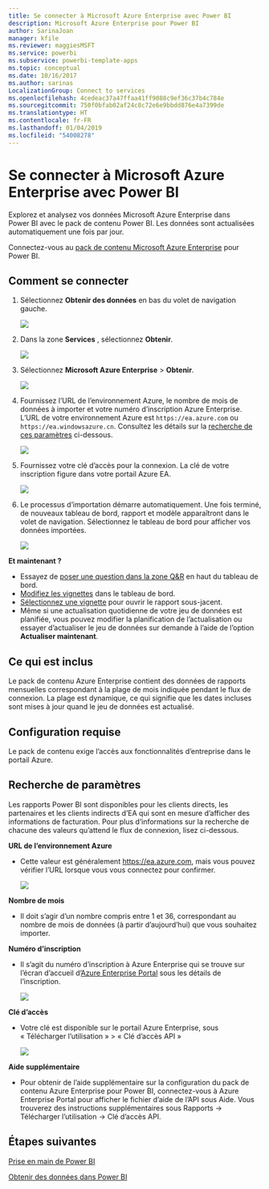 ```yaml
---
title: Se connecter à Microsoft Azure Enterprise avec Power BI
description: Microsoft Azure Enterprise pour Power BI
author: SarinaJoan
manager: kfile
ms.reviewer: maggiesMSFT
ms.service: powerbi
ms.subservice: powerbi-template-apps
ms.topic: conceptual
ms.date: 10/16/2017
ms.author: sarinas
LocalizationGroup: Connect to services
ms.openlocfilehash: 4cedeac37a47ffaa41ff9088c9ef36c37b4c784e
ms.sourcegitcommit: 750f0bfab02af24c8c72e6e9bbdd876e4a7399de
ms.translationtype: HT
ms.contentlocale: fr-FR
ms.lasthandoff: 01/04/2019
ms.locfileid: "54008278"
---
```

# <a name="connect-to-microsoft-azure-enterprise-with-power-bi"></a>Se connecter à Microsoft Azure Enterprise avec Power BI
Explorez et analysez vos données Microsoft Azure Enterprise dans Power BI avec le pack de contenu Power BI. Les données sont actualisées automatiquement une fois par jour.

Connectez-vous au [pack de contenu Microsoft Azure Enterprise](https://app.powerbi.com/getdata/services/azure-enterprise) pour Power BI.

## <a name="how-to-connect"></a>Comment se connecter
1. Sélectionnez **Obtenir des données** en bas du volet de navigation gauche.
   
    ![](media/service-connect-to-azure-enterprise/getdata.png)
2. Dans la zone **Services** , sélectionnez **Obtenir**.
   
   ![](media/service-connect-to-azure-enterprise/services.png)
3. Sélectionnez **Microsoft Azure Enterprise** \> **Obtenir**.
   
   ![](media/service-connect-to-azure-enterprise/mazureenterprise.png)
4. Fournissez l’URL de l’environnement Azure, le nombre de mois de données à importer et votre numéro d’inscription Azure Enterprise. L’URL de votre environnement Azure est `https://ea.azure.com` ou `https://ea.windowsazure.cn`. Consultez les détails sur la [recherche de ces paramètres](#FindingParams) ci-dessous.
   
    ![](media/service-connect-to-azure-enterprise/params.png)
5. Fournissez votre clé d’accès pour la connexion. La clé de votre inscription figure dans votre portail Azure EA.
   
    ![](media/service-connect-to-azure-enterprise/creds.png)
6. Le processus d’importation démarre automatiquement. Une fois terminé, de nouveaux tableau de bord, rapport et modèle apparaîtront dans le volet de navigation. Sélectionnez le tableau de bord pour afficher vos données importées.
   
   ![](media/service-connect-to-azure-enterprise/dashboard.png)

**Et maintenant ?**

* Essayez de [poser une question dans la zone Q&R](consumer/end-user-q-and-a.md) en haut du tableau de bord.
* [Modifiez les vignettes](service-dashboard-edit-tile.md) dans le tableau de bord.
* [Sélectionnez une vignette](consumer/end-user-tiles.md) pour ouvrir le rapport sous-jacent.
* Même si une actualisation quotidienne de votre jeu de données est planifiée, vous pouvez modifier la planification de l’actualisation ou essayer d’actualiser le jeu de données sur demande à l’aide de l’option **Actualiser maintenant**.

## <a name="whats-included"></a>Ce qui est inclus
Le pack de contenu Azure Enterprise contient des données de rapports mensuelles correspondant à la plage de mois indiquée pendant le flux de connexion. La plage est dynamique, ce qui signifie que les dates incluses sont mises à jour quand le jeu de données est actualisé.

## <a name="system-requirements"></a>Configuration requise
Le pack de contenu exige l’accès aux fonctionnalités d’entreprise dans le portail Azure.

<a name="FindingParams"></a>

## <a name="finding-parameters"></a>Recherche de paramètres
Les rapports Power BI sont disponibles pour les clients directs, les partenaires et les clients indirects d’EA qui sont en mesure d’afficher des informations de facturation. Pour plus d’informations sur la recherche de chacune des valeurs qu’attend le flux de connexion, lisez ci-dessous.

**URL de l’environnement Azure**

* Cette valeur est généralement https://ea.azure.com, mais vous pouvez vérifier l’URL lorsque vous vous connectez pour confirmer.
  
    ![](media/service-connect-to-azure-enterprise/params3.png)

**Nombre de mois**

* Il doit s’agir d’un nombre compris entre 1 et 36, correspondant au nombre de mois de données (à partir d’aujourd’hui) que vous souhaitez importer.

**Numéro d’inscription**

* Il s’agit du numéro d’inscription à Azure Enterprise qui se trouve sur l’écran d’accueil d’[Azure Enterprise Portal](https://ea.azure.com/) sous les détails de l’inscription.
  
    ![](media/service-connect-to-azure-enterprise/params2.png)

**Clé d’accès**

* Votre clé est disponible sur le portail Azure Enterprise, sous « Télécharger l’utilisation » > « Clé d’accès API »
  
    ![](media/service-connect-to-azure-enterprise/creds2.png)

**Aide supplémentaire**

* Pour obtenir de l’aide supplémentaire sur la configuration du pack de contenu Azure Enterprise pour Power BI, connectez-vous à Azure Enterprise Portal pour afficher le fichier d’aide de l’API sous Aide. Vous trouverez des instructions supplémentaires sous Rapports -> Télécharger l’utilisation -> Clé d’accès API.

## <a name="next-steps"></a>Étapes suivantes
[Prise en main de Power BI](service-get-started.md)

[Obtenir des données dans Power BI](service-get-data.md)

